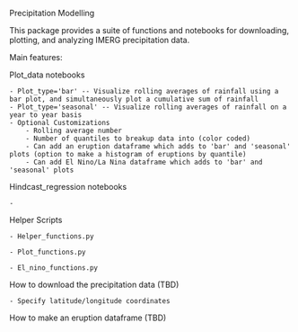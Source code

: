 Precipitation Modelling

This package provides a suite of functions and notebooks for downloading, plotting, and analyzing IMERG precipitation data.

Main features:

Plot_data notebooks

    - Plot_type='bar' -- Visualize rolling averages of rainfall using a bar plot, and simultaneously plot a cumulative sum of rainfall
    - Plot_type='seasonal' -- Visualize rolling averages of rainfall on a year to year basis
    - Optional Customizations
        - Rolling average number
        - Number of quantiles to breakup data into (color coded)
        - Can add an eruption dataframe which adds to 'bar' and 'seasonal' plots (option to make a histogram of eruptions by quantile)
        - Can add El Nino/La Nina dataframe which adds to 'bar' and 'seasonal' plots

Hindcast_regression notebooks

    -

Helper Scripts

    - Helper_functions.py

    - Plot_functions.py

    - El_nino_functions.py

How to download the precipitation data (TBD)

    - Specify latitude/longitude coordinates

How to make an eruption dataframe (TBD)